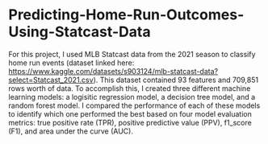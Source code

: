 # Predicting-Home-Run-Outcomes-Using-Statcast-Data
For this project, I used MLB Statcast data from the 2021 season to classify home run events (dataset linked here: https://www.kaggle.com/datasets/s903124/mlb-statcast-data?select=Statcast_2021.csv). This dataset contained 93 features and 709,851 rows worth of data. To accomplish this, I created three different machine learning models: a logisitic regression model, a decision tree model, and a random forest model. I compared the performance of each of these models to identify which one performed the best based on four model evaluation metrics: true positive rate (TPR), positive predictive value (PPV), f1_score (F1), and area under the curve (AUC).     
